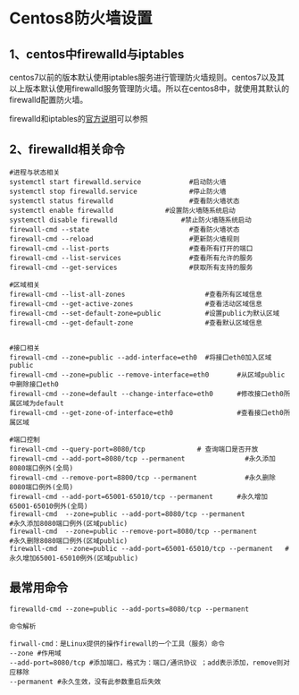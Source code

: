 # Centos8防火墙设置
## 1、centos中firewalld与iptables
centos7以前的版本默认使用iptables服务进行管理防火墙规则。centos7以及其以上版本默认使用firewalld服务管理防火墙。所以在centos8中，就使用其默认的firewalld配置防火墙。

firewalld和iptables的[官方说明](https://access.redhat.com/documentation/zh-cn/red_hat_enterprise_linux/7/html/security_guide/sec-using_firewalls#sec-Comparison_of_Firewalld_to_system-config-firewall_and_iptables)可以参照

## 2、firewalld相关命令
~~~
#进程与状态相关
systemctl start firewalld.service            #启动防火墙
systemctl stop firewalld.service             #停止防火墙
systemctl status firewalld                   #查看防火墙状态
systemctl enable firewalld             #设置防火墙随系统启动
systemctl disable firewalld                #禁止防火墙随系统启动
firewall-cmd --state                         #查看防火墙状态
firewall-cmd --reload                        #更新防火墙规则
firewall-cmd --list-ports                    #查看所有打开的端口
firewall-cmd --list-services                 #查看所有允许的服务
firewall-cmd --get-services                  #获取所有支持的服务

#区域相关
firewall-cmd --list-all-zones                    #查看所有区域信息
firewall-cmd --get-active-zones                  #查看活动区域信息
firewall-cmd --set-default-zone=public           #设置public为默认区域
firewall-cmd --get-default-zone                  #查看默认区域信息


#接口相关
firewall-cmd --zone=public --add-interface=eth0  #将接口eth0加入区域public
firewall-cmd --zone=public --remove-interface=eth0       #从区域public中删除接口eth0
firewall-cmd --zone=default --change-interface=eth0      #修改接口eth0所属区域为default
firewall-cmd --get-zone-of-interface=eth0                #查看接口eth0所属区域

#端口控制
firewall-cmd --query-port=8080/tcp             # 查询端口是否开放
firewall-cmd --add-port=8080/tcp --permanent               #永久添加8080端口例外(全局)
firewall-cmd --remove-port=8800/tcp --permanent            #永久删除8080端口例外(全局)
firewall-cmd --add-port=65001-65010/tcp --permanent      #永久增加65001-65010例外(全局)
firewall-cmd  --zone=public --add-port=8080/tcp --permanent            #永久添加8080端口例外(区域public)
firewall-cmd  --zone=public --remove-port=8080/tcp --permanent         #永久删除8080端口例外(区域public)
firewall-cmd  --zone=public --add-port=65001-65010/tcp --permanent   #永久增加65001-65010例外(区域public)
~~~

## 最常用命令

~~~
firewalld-cmd --zone=public --add-ports=8080/tcp --permanent

命令解析

firwall-cmd：是Linux提供的操作firewall的一个工具（服务）命令
--zone #作用域
--add-port=8080/tcp #添加端口，格式为：端口/通讯协议 ；add表示添加，remove则对应移除
--permanent #永久生效，没有此参数重启后失效
~~~

